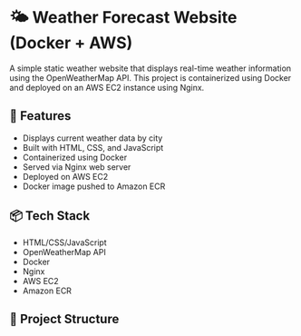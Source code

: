 # 🌤️ Weather Forecast Website (Docker + AWS)

A simple static weather website that displays real-time weather information using the OpenWeatherMap API. This project is containerized using Docker and deployed on an AWS EC2 instance using Nginx.

## 🚀 Features
- Displays current weather data by city
- Built with HTML, CSS, and JavaScript
- Containerized using Docker
- Served via Nginx web server
- Deployed on AWS EC2
- Docker image pushed to Amazon ECR

## 📦 Tech Stack
- HTML/CSS/JavaScript
- OpenWeatherMap API
- Docker
- Nginx
- AWS EC2
- Amazon ECR

## 📂 Project Structure
